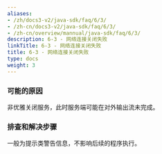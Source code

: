 ```yaml
---
aliases:
- /zh/docs3-v2/java-sdk/faq/6/3/
- /zh-cn/docs3-v2/java-sdk/faq/6/3/
- /zh-cn/overview/mannual/java-sdk/faq/6/3/
description: 6-3 - 网络连接关闭失败
linkTitle: 6-3 - 网络连接关闭失败
title: 6-3 - 网络连接关闭失败
type: docs
weight: 3
---
```







### 可能的原因

非优雅关闭服务，此时服务端可能在对外输出流未完成。

### 排查和解决步骤

一般为提示类警告信息，不影响后续的程序执行。
